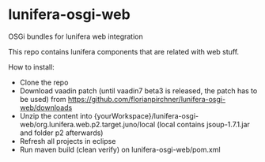 lunifera-osgi-web
=================

OSGi bundles for lunifera web integration



This repo contains lunifera components that are related with web stuff.

How to install:
* Clone the repo
* Download vaadin patch (until vaadin7 beta3 is released, the patch has to be used) from https://github.com/florianpirchner/lunifera-osgi-web/downloads
* Unzip the content into {yourWorkspace}/lunifera-osgi-web/org.lunifera.web.p2.target.juno/local (local contains jsoup-1.7.1.jar and folder p2 afterwards)
* Refresh all projects in eclipse
* Run maven build (clean verify) on lunifera-osgi-web/pom.xml
